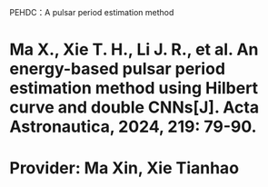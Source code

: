 PEHDC：A pulsar period estimation method

# Ma X., Xie T. H., Li J. R., et al. An energy-based pulsar period estimation method using Hilbert curve and double CNNs[J]. Acta Astronautica, 2024, 219: 79-90.

# Provider: Ma Xin, Xie Tianhao
